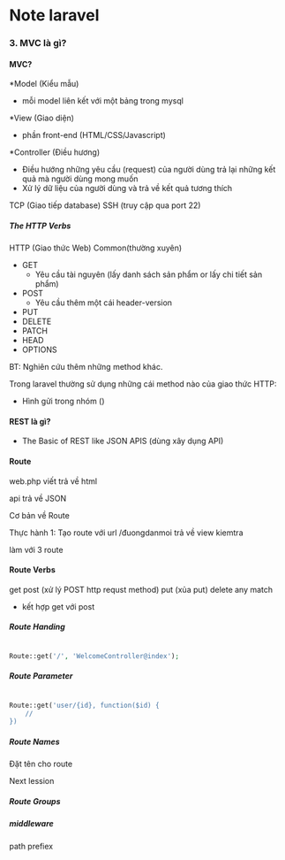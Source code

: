 # Note laravel

### 3. MVC là gì?

#### MVC?

*Model (Kiểu mẫu)

- mỗi model liên kết với một bảng trong mysql

*View (Giao diện)
- phần front-end (HTML/CSS/Javascript)

*Controller (Điều hương)

- Điều hướng những yêu cầu (request) của người dùng trả lại những kết quả mà người dùng mong muốn
- Xử lý dữ liệu của người dùng và trả về kết quả tương thích

TCP (Giao tiếp database)
SSH (truy cập qua port 22)

##### The HTTP Verbs

HTTP (Giao thức Web)
Common(thường xuyên)
- GET
  + Yêu cầu tài nguyên (lấy danh sách sản phẩm or lấy chi tiết sản phẩm)
- POST
  + Yêu cầu thêm một cái header-version
- PUT
- DELETE
- PATCH
- HEAD
- OPTIONS

BT: Nghiên cứu thêm những method khác.

Trong laravel thường sử dụng những cái method nào của giao thức HTTP:
- Hình gửi trong nhóm ()

#### REST là gì?

- The Basic of REST like JSON APIS (dùng xây dụng API)


#### Route

web.php viết trả về html

api trả về JSON

Cơ bản về Route

Thực hành 1:
Tạo route với url /đuongdanmoi trả về view kiemtra

làm với 3 route

#### Route Verbs

get
post (xử lý POST http requst method)
put (xủa put)
delete
any
match
- kết hợp get với post

##### Route Handing

```php

Route::get('/', 'WelcomeController@index');

```
##### Route Parameter

```php

Route::get('user/{id}, function($id) {
    //
})

```

##### Route Names
Đặt tên cho route

Next lession
##### Route Groups

##### middleware

path prefiex














